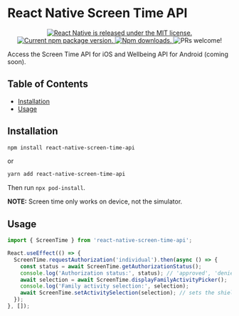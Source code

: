 # React Native Screen Time API <!-- omit in toc -->

<p align="center">
  <a href="https://github.com/facebook/react-native/blob/HEAD/LICENSE">
    <img src="https://img.shields.io/badge/license-MIT-blue.svg" alt="React Native is released under the MIT license." />
  </a>
  <a href="https://www.npmjs.org/package/react-native-screen-time-api">
    <img src="https://img.shields.io/npm/v/react-native-screen-time-api?color=brightgreen&label=npm%20package" alt="Current npm package version." />
  </a>
  <a href="https://www.npmjs.org/package/react-native-screen-time-api">
    <img src="https://img.shields.io/npm/dt/react-native-screen-time-api" alt="Npm downloads." />
  </a>
  <img src="https://img.shields.io/badge/PRs-welcome-brightgreen.svg" alt="PRs welcome!" />
</p>

Access the Screen Time API for iOS and Wellbeing API for Android (coming soon).

## Table of Contents <!-- omit in toc -->

- [Installation](#installation)
- [Usage](#usage)

## Installation

```sh
npm install react-native-screen-time-api
```

or

```sh
yarn add react-native-screen-time-api
```

Then run `npx pod-install`.

**NOTE:** Screen time only works on device, not the simulator.

## Usage

```javascript
import { ScreenTime } from 'react-native-screen-time-api';

React.useEffect(() => {
  ScreenTime.requestAuthorization('individual').then(async () => {
    const status = await ScreenTime.getAuthorizationStatus();
    console.log('Authorization status:', status); // 'approved', 'denied', or 'notDetermined'
    await selection = await ScreenTime.displayFamilyActivityPicker();
    console.log('Family activity selection:', selection);
    await ScreenTime.setActivitySelection(selection); // sets the shields
  });
}, []);
```